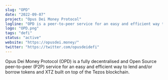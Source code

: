 ```yaml
---
slug: "OPD"
date: "2022-09-07"
project: "Opus Dei Money Protocol"
logline: "OPD is a peer-to-peer service for an easy and efficient way to lend and/or borrow tokens and XTZ."
logo: "OPD.png"
tags: "defi"
status: "active"
website: "https://opusdei.money/"
twitter: "https://twitter.com/opusdeidefi"
---
```


Opus Dei Money Protocol (OPD) is a fully decentralised and Open Source peer-to-peer (P2P) service for an easy and efficient way to lend and/or borrow tokens and XTZ built on top of the Tezos blockchain.
